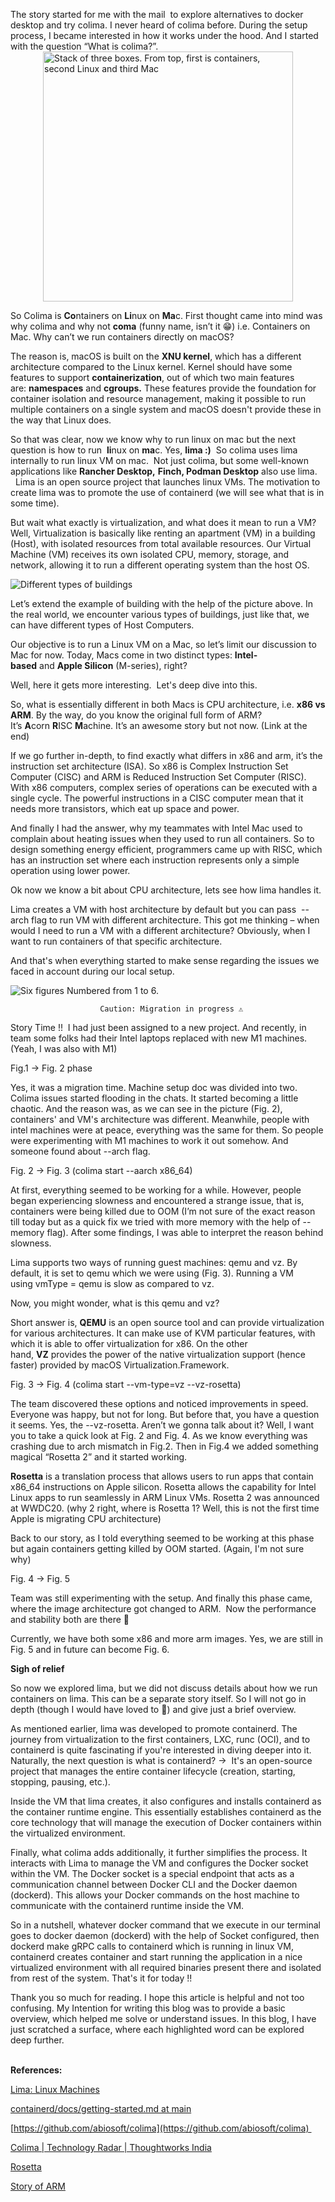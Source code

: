 The story started for me with the mail  to explore alternatives to docker desktop and try colima. 
I never heard of colima before. During the setup process, I became interested in how it works under the hood. And I started with the question “What is colima?”.
<img alt="Stack of three boxes. From top, first is containers, second Linux and third Mac" 
	style="display: block; margin: 0 auto" width="400px" src="https://raw.githubusercontent.com/saurabhhirugade/notes/refs/heads/main/blogs/colima01.png">

So Colima is **Co**ntainers on **Li**nux on **Ma**c. First thought came into mind was why colima and why not **coma** (funny name, isn’t it 😁) i.e. Containers on Mac. Why can’t we run containers directly on macOS?

The reason is, macOS is built on the **XNU kernel**, which has a different architecture compared to the Linux kernel. Kernel should have some features to support **containerization**, out of which two main features are: **namespaces** and **cgroups.** These features provide the foundation for container isolation and resource management, making it possible to run multiple containers on a single system and macOS doesn't provide these in the way that Linux does.

So that was clear, now we know why to run linux on mac but the next question is how to run  **li**nux on **ma**c. Yes, **lima :)**  So colima uses lima internally to run linux VM on mac.  Not just colima, but some well-known applications like **Rancher Desktop,** **Finch, Podman Desktop** also use lima.  
 
Lima is an open source project that launches linux VMs. The motivation to create lima was to promote the use of containerd (we will see what that is in some time).

But wait what exactly is virtualization, and what does it mean to run a VM? Well, Virtualization is basically like renting an apartment (VM) in a building (Host), with isolated resources from total available resources. Our Virtual Machine (VM) receives its own isolated CPU, memory, storage, and network, allowing it to run a different operating system than the host OS.

<img alt="Different types of buildings"  style="display: block; margin: 0 auto" src="https://raw.githubusercontent.com/saurabhhirugade/notes/refs/heads/main/blogs/colima02.jpeg">

Let’s extend the example of building with the help of the picture above. In the real world, we encounter various types of buildings, just like that, we can have different types of Host Computers.

Our objective is to run a Linux VM on a Mac, so let’s limit our discussion to Mac for now. Today, Macs come in two distinct types: **Intel-based** and **Apple Silicon** (M-series), right?  
  
Well, here it gets more interesting.  Let's deep dive into this.

So, what is essentially different in both Macs is CPU architecture, i.e. **x86 vs ARM**. By the way, do you know the original full form of ARM? It’s **A**corn **R**ISC **M**achine. It’s an awesome story but not now. (Link at the end)

If we go further in-depth, to find exactly what differs in x86 and arm, it’s the instruction set architecture (ISA). So x86 is Complex Instruction Set Computer (CISC) and ARM is Reduced Instruction Set Computer (RISC). With x86 computers, complex series of operations can be executed with a single cycle. The powerful instructions in a CISC computer mean that it needs more transistors, which eat up space and power.

And finally I had the answer, why my teammates with Intel Mac used to complain about heating issues when they used to run all containers. So to design something energy efficient, programmers came up with RISC, which has an instruction set where each instruction represents only a simple operation using lower power.

Ok now we know a bit about CPU architecture, lets see how lima handles it. 

Lima creates a VM with host architecture by default but you can pass  --arch flag to run VM with different architecture. This got me thinking – when would I need to run a VM with a different architecture? Obviously, when I want to run containers of that specific architecture.

And that's when everything started to make sense regarding the issues we faced in account during our local setup.

![Six figures Numbered from 1 to 6.](colima03.jpeg)

						Caution: Migration in progress ⚠️

Story Time !!  I had just been assigned to a new project. And recently, in team some folks had their Intel laptops replaced with new M1 machines. (Yeah, I was also with M1)

Fig.1 → Fig. 2 phase

Yes, it was a migration time. Machine setup doc was divided into two. Colima issues started flooding in the chats. It started becoming a little chaotic. And the reason was, as we can see in the picture (Fig. 2), containers' and VM's architecture was different. Meanwhile, people with intel machines were at peace, everything was the same for them. So people were experimenting with M1 machines to work it out somehow. And someone found about --arch flag.

Fig. 2 → Fig. 3 (colima start --aarch x86_64)

At first, everything seemed to be working for a while. However, people began experiencing slowness and encountered a strange issue, that is, containers were being killed due to OOM (I’m not sure of the exact reason till today but as a quick fix we tried with more memory with the help of --memory flag). After some findings, I was able to interpret the reason behind slowness.

Lima supports two ways of running guest machines: qemu and vz. By default, it is set to qemu which we were using (Fig. 3). Running a VM using vmType = qemu is slow as compared to vz. 

Now, you might wonder, what is this qemu and vz?

Short answer is, **QEMU** is an open source tool and can provide virtualization for various architectures. It can make use of KVM particular features, with which it is able to offer virtualization for x86. On the other hand, **VZ** provides the power of the native virtualization support (hence faster) provided by macOS Virtualization.Framework.

Fig. 3 → Fig. 4 (colima start --vm-type=vz --vz-rosetta)

The team discovered these options and noticed improvements in speed. Everyone was happy, but not for long. But before that, you have a question it seems. Yes, the --vz-rosetta. Aren’t we gonna talk about it? Well, I want you to take a quick look at Fig. 2 and Fig. 4. As we know everything was crashing due to arch mismatch in Fig.2. Then in Fig.4 we added something magical “Rosetta 2” and it started working.

**Rosetta** is a translation process that allows users to run apps that contain x86_64 instructions on Apple silicon. Rosetta allows the capability for Intel Linux apps to run seamlessly in ARM Linux VMs. Rosetta 2 was announced at WWDC20. (why 2 right, where is Rosetta 1? Well, this is not the first time Apple is migrating CPU architecture)

Back to our story, as I told everything seemed to be working at this phase but again containers getting killed by OOM started. (Again, I'm not sure why)

Fig. 4 → Fig. 5

Team was still experimenting with the setup. And finally this phase came, where the image architecture got changed to ARM.  Now the performance and stability both are there 🎉

Currently, we have both some x86 and more arm images. Yes, we are still in Fig. 5 and in future can become Fig. 6.

**Sigh of relief** 

So now we explored lima, but we did not discuss details about how we run containers on lima. This can be a separate story itself. So I will not go in depth (though I would have loved to 🙂) and give just a brief overview. 

As mentioned earlier, lima was developed to promote containerd. The journey from virtualization to the first containers, LXC, runc (OCI), and to containerd is quite fascinating if you're interested in diving deeper into it. Naturally, the next question is what is containerd? →  It's an open-source project that manages the entire container lifecycle (creation, starting, stopping, pausing, etc.).

Inside the VM that lima creates, it also configures and installs containerd as the container runtime engine. This essentially establishes containerd as the core technology that will manage the execution of Docker containers within the virtualized environment.

Finally, what colima adds additionally, it further simplifies the process. It interacts with Lima to manage the VM and configures the Docker socket within the VM. The Docker socket is a special endpoint that acts as a communication channel between Docker CLI and the Docker daemon (dockerd). This allows your Docker commands on the host machine to communicate with the containerd runtime inside the VM.

So in a nutshell, whatever docker command that we execute in our terminal goes to docker daemon (dockerd) with the help of Socket configured, then dockerd make gRPC calls to containerd which is running in linux VM, containerd creates container and start running the application in a nice virtualized environment with all required binaries present there and isolated from rest of the system. That's it for today !!

Thank you so much for reading. I hope this article is helpful and not too confusing. My Intention for writing this blog was to provide a basic overview, which helped me solve or understand issues. In this blog, I have just scratched a surface, where each highlighted word can be explored deep further.  
 

  
**References:**

[Lima: Linux Machines](https://lima-vm.io/docs/) 

[containerd/docs/getting-started.md at main](https://github.com/containerd/containerd/blob/main/docs/getting-started.md) 

[https://github.com/abiosoft/colima](https://github.com/abiosoft/colima) 

[Colima | Technology Radar | Thoughtworks India](https://www.thoughtworks.com/en-in/radar/platforms/colima) 

[Rosetta](https://developer.apple.com/documentation/virtualization/running_intel_binaries_in_linux_vms_with_rosetta?changes=_9)

[Story of ARM](https://youtu.be/nIwdhPOVOUk)  
 